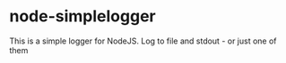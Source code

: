 node-simplelogger
=================

This is a simple logger for NodeJS. Log to file and stdout - or just one of them
